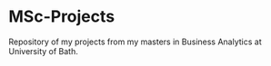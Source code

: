 # MSc-Projects
Repository of my projects from my masters in Business Analytics at University of Bath.
